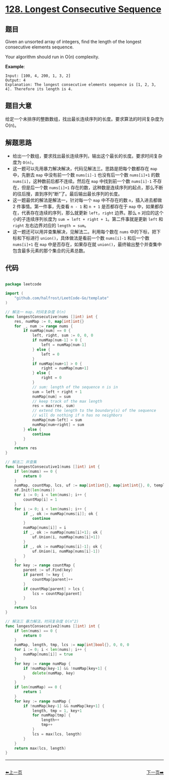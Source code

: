 # [128. Longest Consecutive Sequence](https://leetcode.com/problems/longest-consecutive-sequence/)


## 题目

Given an unsorted array of integers, find the length of the longest consecutive elements sequence.

Your algorithm should run in O(*n*) complexity.

**Example**:

    Input: [100, 4, 200, 1, 3, 2]
    Output: 4
    Explanation: The longest consecutive elements sequence is [1, 2, 3, 4]. Therefore its length is 4.


## 题目大意


给定一个未排序的整数数组，找出最长连续序列的长度。要求算法的时间复杂度为 O(n)。




## 解题思路


- 给出一个数组，要求找出最长连续序列，输出这个最长的长度。要求时间复杂度为 `O(n)`。
- 这一题可以先用暴力解决解决，代码见解法三。思路是把每个数都存在 `map` 中，先删去 `map` 中没有前一个数 `nums[i]-1` 也没有后一个数 `nums[i]+1` 的数 `nums[i]`，这种数前后都不连续。然后在 `map` 中找到前一个数 `nums[i]-1` 不存在，但是后一个数 `nums[i]+1` 存在的数，这种数是连续序列的起点，那么不断的往后搜，直到序列“断”了。最后输出最长序列的长度。
- 这一题最优的解法是解法一，针对每一个 `map` 中不存在的数 `n`，插入进去都做 2 件事情。第一件事，先查看 `n - 1` 和 `n + 1` 是否都存在于 `map` 中，如果都存在，代表存在连续的序列，那么就更新 `left`，`right` 边界。那么 `n` 对应的这个小的子连续序列长度为 `sum = left + right + 1`。第二件事就是更新 `left` 和 `right` 左右边界对应的 `length = sum`。
- 这一题还可以用并查集解决，见解法二。利用每个数在 `nums` 中的下标，把下标和下标进行 `union()`，具体做法是看前一个数 `nums[i]-1` 和后一个数 `nums[i]+1` 在 `map` 中是否存在，如果存在就 `union()`，最终输出整个并查集中包含最多元素的那个集合的元素总数。

## 代码

```go

package leetcode

import (
	"github.com/halfrost/LeetCode-Go/template"
)

// 解法一 map，时间复杂度 O(n)
func longestConsecutive(nums []int) int {
	res, numMap := 0, map[int]int{}
	for _, num := range nums {
		if numMap[num] == 0 {
			left, right, sum := 0, 0, 0
			if numMap[num-1] > 0 {
				left = numMap[num-1]
			} else {
				left = 0
			}
			if numMap[num+1] > 0 {
				right = numMap[num+1]
			} else {
				right = 0
			}
			// sum: length of the sequence n is in
			sum = left + right + 1
			numMap[num] = sum
			// keep track of the max length
			res = max(res, sum)
			// extend the length to the boundary(s) of the sequence
			// will do nothing if n has no neighbors
			numMap[num-left] = sum
			numMap[num+right] = sum
		} else {
			continue
		}
	}
	return res
}

// 解法二 并查集
func longestConsecutive1(nums []int) int {
	if len(nums) == 0 {
		return 0
	}
	numMap, countMap, lcs, uf := map[int]int{}, map[int]int{}, 0, template.UnionFind{}
	uf.Init(len(nums))
	for i := 0; i < len(nums); i++ {
		countMap[i] = 1
	}
	for i := 0; i < len(nums); i++ {
		if _, ok := numMap[nums[i]]; ok {
			continue
		}
		numMap[nums[i]] = i
		if _, ok := numMap[nums[i]+1]; ok {
			uf.Union(i, numMap[nums[i]+1])
		}
		if _, ok := numMap[nums[i]-1]; ok {
			uf.Union(i, numMap[nums[i]-1])
		}
	}
	for key := range countMap {
		parent := uf.Find(key)
		if parent != key {
			countMap[parent]++
		}
		if countMap[parent] > lcs {
			lcs = countMap[parent]
		}
	}
	return lcs
}

// 解法三 暴力解法，时间复杂度 O(n^2)
func longestConsecutive2(nums []int) int {
	if len(nums) == 0 {
		return 0
	}
	numMap, length, tmp, lcs := map[int]bool{}, 0, 0, 0
	for i := 0; i < len(nums); i++ {
		numMap[nums[i]] = true
	}
	for key := range numMap {
		if !numMap[key-1] && !numMap[key+1] {
			delete(numMap, key)
		}
	}
	if len(numMap) == 0 {
		return 1
	}
	for key := range numMap {
		if !numMap[key-1] && numMap[key+1] {
			length, tmp = 1, key+1
			for numMap[tmp] {
				length++
				tmp++
			}
			lcs = max(lcs, length)
		}
	}
	return max(lcs, length)
}

```


----------------------------------------------
<div style="display: flex;justify-content: space-between;align-items: center;">
<p><a href="https://books.halfrost.com/leetcode/ChapterFour/0127.Word-Ladder/">⬅️上一页</a></p>
<p><a href="https://books.halfrost.com/leetcode/ChapterFour/0129.Sum-Root-to-Leaf-Numbers/">下一页➡️</a></p>
</div>

